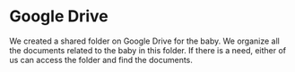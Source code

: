 # Google Drive

We created a shared folder on Google Drive for the baby. We organize all the documents related to the baby in this folder. If there is a need, either of us can access the folder and find the documents.
